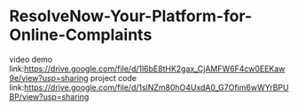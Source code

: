# ResolveNow-Your-Platform-for-Online-Complaints
video demo link:https://drive.google.com/file/d/1l6bE8tHK2gax_CjAMFW6F4cw0EEKaw9e/view?usp=sharing
project code link:https://drive.google.com/file/d/1slNZm80hO4UxdA0_G7Ofim6wWYrBPUBP/view?usp=sharing

